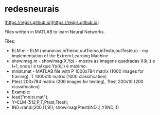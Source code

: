 # redesneurais

[https://regijs.github.io](https://regijs.github.io)

Files written in MATLAB to learn Neural Networks.

Files:

* ELM.m - ELM (neuronios,inTreino,outTreino,inTeste,outTeste,c) - my implementation of the Extrem Learning Machine
* showimag.m - showimag(X,Yp) - mostra as imagens quadradas X(k,:) e l+1, onde l é tal que Yp(k,l) é máximo.
* mnist.mat - MATLAB file with P 1000x784 matrix (1000 images for training), T 1000x10 matrix (1000 classification)
* Ptest 200x784 matrix (200 images for testing), Ttest 200x10 (200 classification)
* Example:
* load("mnist.mat");
* Y=ELM (512,P,T,Ptest,Ttest);
* IND=randi(200,[1,9]); showimag(Ptest(IND,:),Y(IND,:))
